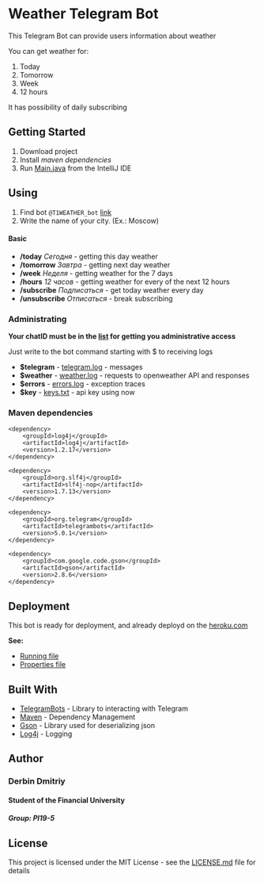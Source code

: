 # Weather Telegram Bot

This Telegram Bot can provide users information about weather

You can get weather for:
1. Today
2. Tomorrow
3. Week
4. 12 hours

It has possibility of daily subscribing

## Getting Started

1. Download project
2. Install _maven dependencies_
3. Run [Main.java](src/main/java/Main.java) from the IntelliJ IDE

## Using

1. Find bot `@T1WEATHER_bot` [link](https://t.me/t1weather_bot)
2. Write the name of your city. (Ex.: Moscow)

#### Basic

* **/today** _Сегодня_ - getting this day weather
* **/tomorrow** _Завтра_ - getting next day weather
* **/week** _Неделя_ - getting weather for the 7 days
* **/hours** _12 часов_ - getting weather for every of the next 12 hours
* **/subscribe** _Подписаться_ - get today weather every day
* **/unsubscribe** _Отписаться_ - break subscribing

### Administrating

**Your chatID must be in the [list](src/main/deploy/administrators.txt) for getting you administrative access**

Just write to the bot command starting with $ to receiving logs

* **$telegram** - [telegram.log](src/main/deploy/logs/telegram.log) - messages
* **$weather** - [weather.log](src/main/deploy/logs/weather.log) - requests to openweather API and responses
* **$errors** - [errors.log](src/main/deploy/logs/errors.log) - exception traces
* **$key** - [keys.txt](src/main/resources/api_keys.txt) - api key using now

### Maven dependencies

```
<dependency>
    <groupId>log4j</groupId>
    <artifactId>log4j</artifactId>
    <version>1.2.17</version>
</dependency>

<dependency>
    <groupId>org.slf4j</groupId>
    <artifactId>slf4j-nop</artifactId>
    <version>1.7.13</version>
</dependency>

<dependency>
    <groupId>org.telegram</groupId>
    <artifactId>telegrambots</artifactId>
    <version>5.0.1</version>
</dependency>

<dependency>
    <groupId>com.google.code.gson</groupId>
    <artifactId>gson</artifactId>
    <version>2.8.6</version>
</dependency>
```

## Deployment

This bot is ready for deployment, and already deployd on the [heroku.com](https://heroku.com)

**See:**

* [Running file](Procfile)
* [Properties file](system.properties)

## Built With

* [TelegramBots](https://github.com/rubenlagus/TelegramBots) - Library to interacting with Telegram
* [Maven](https://maven.apache.org/) - Dependency Management
* [Gson](https://github.com/google/gson) - Library used for deserializing json
* [Log4j](https://logging.apache.org/log4j/2.x/) - Logging

## Author

### **Derbin Dmitriy** 

#### Student of the Financial University
##### Group: PI19-5

## License

This project is licensed under the MIT License - see the [LICENSE.md](LICENSE.md) file for details
